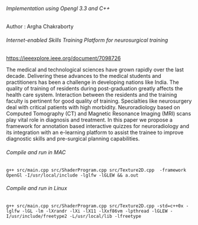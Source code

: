 
###### Implementation using Opengl 3.3 and C++
Author : Argha Chakraborty

###### Internet-enabled Skills Training Platform for neurosurgical training
https://ieeexplore.ieee.org/document/7098726

The medical and technological sciences have grown rapidly over the last decade. Delivering these advances to the medical students and practitioners has been a challenge in developing nations like India. The quality of training of residents during post-graduation greatly affects the health care system. Interaction between the residents and the training faculty is pertinent for good quality of training. Specialties like neurosurgery deal with critical patients with high morbidity. Neuroradiology based on Computed Tomography (CT) and Magnetic Resonance Imaging (MRI) scans play vital role in diagnosis and treatment. In this paper we propose a framework for annotation based interactive quizzes for neuroradiology and its integration with an e-learning platform to assist the trainee to improve diagnostic skills and pre-surgical planning capabilities.

###### Compile and run in MAC
```
g++ src/main.cpp src/ShaderProgram.cpp src/Texture2D.cpp  -framework OpenGl -I/usr/local/include -lglfw -lGLEW && a.out
```

###### Compile and run in Linux
```
g++ src/main.cpp src/ShaderProgram.cpp src/Texture2D.cpp -std=c++0x -lglfw -lGL -lm -lXrandr -lXi -lX11 -lXxf86vm -lpthread -lGLEW -I/usr/include/freetype2 -L/usr/local/lib -lfreetype 
```
